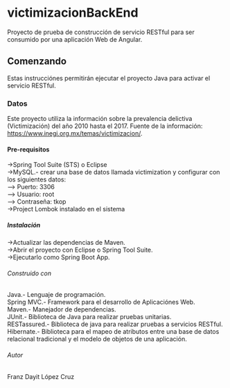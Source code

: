 # victimizacionBackEnd

Proyecto de prueba de construcción de servicio RESTful para ser consumido por una aplicación Web de Angular.

## Comenzando

Estas instrucciónes permitirán ejecutar el proyecto Java para activar el servicio RESTful.

### Datos

Este proyecto utiliza la información sobre la prevalencia delictiva (Victimización) del año 2010 hasta el 2017.
Fuente de la información: https://www.inegi.org.mx/temas/victimizacion/.

#### Pre-requisitos

->Spring Tool Suite (STS) o Eclipse
<br>->MySQL.- crear una base de datos llamada victimization y configurar con los siguientes datos:
<br>   --> Puerto: 3306
<br>   --> Usuario: root
<br>   --> Contraseña: tkop
<br>->Project Lombok instalado en el sistema

##### Instalación

->Actualizar las dependencias de Maven.
<br>->Abrir el proyecto con Eclipse o Spring Tool Suite.
<br>->Ejecutarlo como Spring Boot App.

###### Construido con

Java.- Lenguaje de programación.
<br>Spring MVC.- Framework para el desarrollo de Aplicaciónes Web.
<br>Maven.- Manejador de dependencias.
<br>JUnit.- Biblioteca de Java para realizar pruebas unitarias.
<br>RESTassured.- Biblioteca de java para realizar pruebas a servicios RESTful.
<br>Hibernate.- Biblioteca para el mapeo de atributos entre una base de datos relacional tradicional y el modelo de objetos de una aplicación.

###### Autor

Franz Dayit López Cruz
